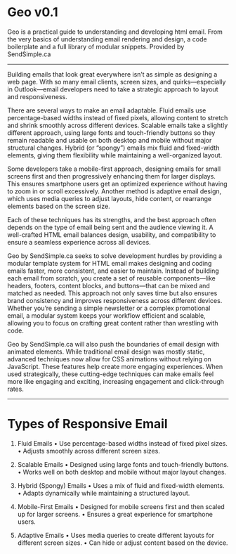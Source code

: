 # Geo v0.1
Geo is a practical guide to understanding and developing html email. From the very basics of understanding email rendering and design, a code boilerplate and a full library of modular snippets. Provided by SendSimple.ca

****************************************************************************************************************************

Building emails that look great everywhere isn’t as simple as designing a web page. With so many email clients, screen sizes, and quirks—especially in Outlook—email developers need to take a strategic approach to layout and responsiveness.

There are several ways to make an email adaptable. Fluid emails use percentage-based widths instead of fixed pixels, allowing content to stretch and shrink smoothly across different devices. Scalable emails take a slightly different approach, using large fonts and touch-friendly buttons so they remain readable and usable on both desktop and mobile without major structural changes. Hybrid (or “spongy”) emails mix fluid and fixed-width elements, giving them flexibility while maintaining a well-organized layout.

Some developers take a mobile-first approach, designing emails for small screens first and then progressively enhancing them for larger displays. This ensures smartphone users get an optimized experience without having to zoom in or scroll excessively. Another method is adaptive email design, which uses media queries to adjust layouts, hide content, or rearrange elements based on the screen size.

Each of these techniques has its strengths, and the best approach often depends on the type of email being sent and the audience viewing it. A well-crafted HTML email balances design, usability, and compatibility to ensure a seamless experience across all devices.

Geo by SendSimple.ca seeks to solve development hurdles by providing a modular template system for HTML email makes designing and coding emails faster, more consistent, and easier to maintain. Instead of building each email from scratch, you create a set of reusable components—like headers, footers, content blocks, and buttons—that can be mixed and matched as needed. This approach not only saves time but also ensures brand consistency and improves responsiveness across different devices. Whether you’re sending a simple newsletter or a complex promotional email, a modular system keeps your workflow efficient and scalable, allowing you to focus on crafting great content rather than wrestling with code.

Geo by SendSimple.ca will also push the boundaries of email design with animated elements. While traditional email design was mostly static, advanced techniques now allow for CSS animations without relying on JavaScript. These features help create more engaging experiences. When used strategically, these cutting-edge techniques can make emails feel more like engaging and exciting, increasing engagement and click-through rates.

****************************************************************************************************************************

# Types of Responsive Email

1. Fluid Emails
	•	Use percentage-based widths instead of fixed pixel sizes.
	•	Adjusts smoothly across different screen sizes.

2. Scalable Emails
	•	Designed using large fonts and touch-friendly buttons.
	•	Works well on both desktop and mobile without major layout changes.

3. Hybrid (Spongy) Emails
	•	Uses a mix of fluid and fixed-width elements.
	•	Adapts dynamically while maintaining a structured layout.

4. Mobile-First Emails
	•	Designed for mobile screens first and then scaled up for larger screens.
	•	Ensures a great experience for smartphone users.

5. Adaptive Emails
	•	Uses media queries to create different layouts for different screen sizes.
	•	Can hide or adjust content based on the device.
